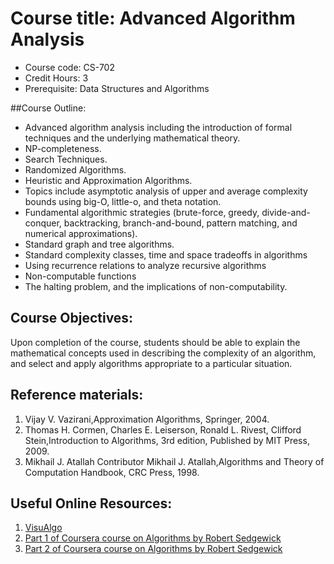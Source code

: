# Course title: Advanced Algorithm Analysis
- Course code: CS-702
- Credit Hours: 3
- Prerequisite: Data Structures and Algorithms

##Course Outline:

- Advanced algorithm analysis including the introduction of formal techniques and the underlying mathematical theory.
- NP-completeness.
- Search Techniques.
- Randomized Algorithms.
- Heuristic and Approximation Algorithms.
- Topics include asymptotic analysis of upper and average complexity bounds using big-O, little-o, and theta notation.
- Fundamental algorithmic strategies (brute-force, greedy, divide-and-conquer, backtracking, branch-and-bound, pattern matching, and numerical approximations).
- Standard graph and tree algorithms.
- Standard complexity classes, time and space tradeoffs in algorithms
- Using recurrence relations to analyze recursive algorithms
- Non-computable functions 
- The halting problem, and the implications of non-computability.

## Course Objectives:

Upon completion of the course, students should be able to explain the mathematical concepts used in describing the complexity of an algorithm, and select and apply algorithms appropriate to a particular situation.

## Reference materials:

1. Vijay V. Vazirani,Approximation Algorithms, Springer, 2004.
2. Thomas H. Cormen, Charles E. Leiserson, Ronald L. Rivest, Clifford Stein,Introduction to Algorithms,  3rd edition, Published by MIT Press, 2009.
3. Mikhail J. Atallah Contributor Mikhail J. Atallah,Algorithms and Theory of Computation Handbook, CRC Press, 1998.

## Useful Online Resources:

1. [VisuAlgo](https://visualgo.net/en)
2. [Part 1 of Coursera course on Algorithms by Robert Sedgewick](https://www.coursera.org/learn/algorithms-part1/)
3. [Part 2 of Coursera course on Algorithms by Robert Sedgewick](https://www.coursera.org/learn/algorithms-part2/)



